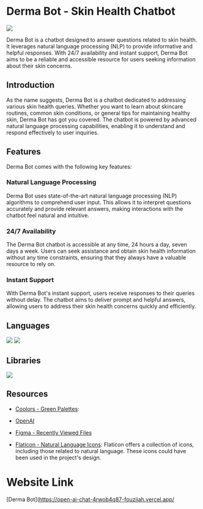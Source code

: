 # Derma Bot - Skin Health Chatbot

<img src="../hm.png">


Derma Bot is a chatbot designed to answer questions related to skin health. It leverages natural language processing (NLP) to provide informative and helpful responses. With 24/7 availability and instant support, Derma Bot aims to be a reliable and accessible resource for users seeking information about their skin concerns.


## Introduction

As the name suggests, Derma Bot is a chatbot dedicated to addressing various skin health queries. Whether you want to learn about skincare routines, common skin conditions, or general tips for maintaining healthy skin, Derma Bot has got you covered. The chatbot is powered by advanced natural language processing capabilities, enabling it to understand and respond effectively to user inquiries.

## Features

Derma Bot comes with the following key features:

### Natural Language Processing

Derma Bot uses state-of-the-art natural language processing (NLP) algorithms to comprehend user input. This allows it to interpret questions accurately and provide relevant answers, making interactions with the chatbot feel natural and intuitive.

### 24/7 Availability

The Derma Bot chatbot is accessible at any time, 24 hours a day, seven days a week. Users can seek assistance and obtain skin health information without any time constraints, ensuring that they always have a valuable resource to rely on.

### Instant Support

With Derma Bot's instant support, users receive responses to their queries without delay. The chatbot aims to deliver prompt and helpful answers, allowing users to address their skin health concerns quickly and efficiently.

## Languages

<img src="https://img.shields.io/badge/language-HTML-orange?style=flat-square">
<img src="https://img.shields.io/badge/language-CSS-blue?style=flat-square">

## Libraries

<img src="https://img.shields.io/badge/framework-React.js-blue?style=flat-square)">

## Resources
- [Coolors - Green Palettes](https://coolors.co/palettes/latest/green): 

- [OpenAI](https://openai.com/)

- [Figma - Recently Viewed Files](https://www.figma.com/files/recents-and-sharing/recently-viewed?fuid=1226739537922426656)

- [Flaticon - Natural Language Icons](https://www.flaticon.com/search?word=natural%20language): Flaticon offers a collection of icons, including those related to natural language. These icons could have been used in the project's design.

# Website Link
 
 [Derma Bot](https://open-ai-chat-4rwob4q87-fouziiah.vercel.app/
